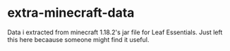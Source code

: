 # extra-minecraft-data
Data i extracted from minecraft 1.18.2's jar file for Leaf Essentials. Just left this here becaause someone might find it useful.
